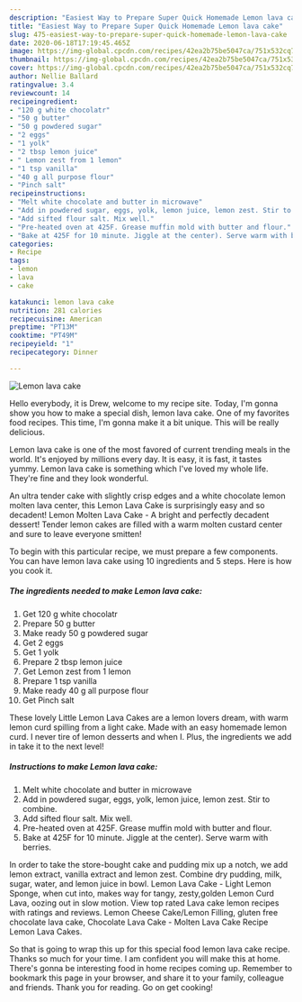 ```yaml
---
description: "Easiest Way to Prepare Super Quick Homemade Lemon lava cake"
title: "Easiest Way to Prepare Super Quick Homemade Lemon lava cake"
slug: 475-easiest-way-to-prepare-super-quick-homemade-lemon-lava-cake
date: 2020-06-18T17:19:45.465Z
image: https://img-global.cpcdn.com/recipes/42ea2b75be5047ca/751x532cq70/lemon-lava-cake-recipe-main-photo.jpg
thumbnail: https://img-global.cpcdn.com/recipes/42ea2b75be5047ca/751x532cq70/lemon-lava-cake-recipe-main-photo.jpg
cover: https://img-global.cpcdn.com/recipes/42ea2b75be5047ca/751x532cq70/lemon-lava-cake-recipe-main-photo.jpg
author: Nellie Ballard
ratingvalue: 3.4
reviewcount: 14
recipeingredient:
- "120 g white chocolatr"
- "50 g butter"
- "50 g powdered sugar"
- "2 eggs"
- "1 yolk"
- "2 tbsp lemon juice"
- " Lemon zest from 1 lemon"
- "1 tsp vanilla"
- "40 g all purpose flour"
- "Pinch salt"
recipeinstructions:
- "Melt white chocolate and butter in microwave"
- "Add in powdered sugar, eggs, yolk, lemon juice, lemon zest. Stir to combine."
- "Add sifted flour salt. Mix well."
- "Pre-heated oven at 425F. Grease muffin mold with butter and flour."
- "Bake at 425F for 10 minute. Jiggle at the center). Serve warm with berries."
categories:
- Recipe
tags:
- lemon
- lava
- cake

katakunci: lemon lava cake 
nutrition: 281 calories
recipecuisine: American
preptime: "PT13M"
cooktime: "PT49M"
recipeyield: "1"
recipecategory: Dinner

---
```



![Lemon lava cake](https://img-global.cpcdn.com/recipes/42ea2b75be5047ca/751x532cq70/lemon-lava-cake-recipe-main-photo.jpg)

Hello everybody, it is Drew, welcome to my recipe site. Today, I'm gonna show you how to make a special dish, lemon lava cake. One of my favorites food recipes. This time, I'm gonna make it a bit unique. This will be really delicious.

Lemon lava cake is one of the most favored of current trending meals in the world. It's enjoyed by millions every day. It is easy, it is fast, it tastes yummy. Lemon lava cake is something which I've loved my whole life. They're fine and they look wonderful.

An ultra tender cake with slightly crisp edges and a white chocolate lemon molten lava center, this Lemon Lava Cake is surprisingly easy and so decadent! Lemon Molten Lava Cake - A bright and perfectly decadent dessert! Tender lemon cakes are filled with a warm molten custard center and sure to leave everyone smitten!


To begin with this particular recipe, we must prepare a few components. You can have lemon lava cake using 10 ingredients and 5 steps. Here is how you cook it.

<!--inarticleads1-->

##### The ingredients needed to make Lemon lava cake:

1. Get 120 g white chocolatr
1. Prepare 50 g butter
1. Make ready 50 g powdered sugar
1. Get 2 eggs
1. Get 1 yolk
1. Prepare 2 tbsp lemon juice
1. Get  Lemon zest from 1 lemon
1. Prepare 1 tsp vanilla
1. Make ready 40 g all purpose flour
1. Get Pinch salt


These lovely Little Lemon Lava Cakes are a lemon lovers dream, with warm lemon curd spilling from a light cake. Made with an easy homemade lemon curd. I never tire of lemon desserts and when I. Plus, the ingredients we add in take it to the next level! 

<!--inarticleads2-->

##### Instructions to make Lemon lava cake:

1. Melt white chocolate and butter in microwave
1. Add in powdered sugar, eggs, yolk, lemon juice, lemon zest. Stir to combine.
1. Add sifted flour salt. Mix well.
1. Pre-heated oven at 425F. Grease muffin mold with butter and flour.
1. Bake at 425F for 10 minute. Jiggle at the center). Serve warm with berries.


In order to take the store-bought cake and pudding mix up a notch, we add lemon extract, vanilla extract and lemon zest. Combine dry pudding, milk, sugar, water, and lemon juice in bowl. Lemon Lava Cake - Light Lemon Sponge, when cut into, makes way for tangy, zesty,golden Lemon Curd Lava, oozing out in slow motion. View top rated Lava cake lemon recipes with ratings and reviews. Lemon Cheese Cake/Lemon Filling, gluten free chocolate lava cake, Chocolate Lava Cake - Molten Lava Cake Recipe Lemon Lava Cakes. 

So that is going to wrap this up for this special food lemon lava cake recipe. Thanks so much for your time. I am confident you will make this at home. There's gonna be interesting food in home recipes coming up. Remember to bookmark this page in your browser, and share it to your family, colleague and friends. Thank you for reading. Go on get cooking!
